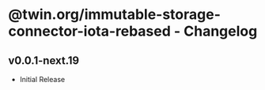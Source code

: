 # @twin.org/immutable-storage-connector-iota-rebased - Changelog

## v0.0.1-next.19

- Initial Release
